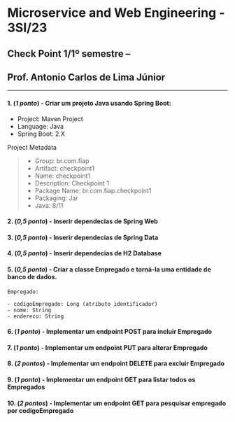 # Microservice and Web Engineering - 3SI/23
## Check Point 1/1º semestre – 
## Prof. Antonio Carlos de Lima Júnior

----

#### 1. (_1 ponto_) - Criar um projeto Java usando Spring Boot:

- Project: 		Maven Project
- Language: 	Java
- Spring Boot: 	2.X

Project Metadata

> - Group: 	br.com.fiap
> - Artifact: 	checkpoint1
> - Name: 	checkpoint1
> - Description: Checkpoint 1
> - Package Name: br.com.fiap.checkpoint1
> - Packaging: 	Jar
> - Java: 		8/11

#### 2. (_0,5 ponto_) - Inserir dependecias de Spring Web
#### 3. (_0,5  ponto_) - Inserir dependecias de Spring Data
#### 4. (_0,5  ponto_) - Inserir dependecias de H2 Database
#### 5. (_0,5  ponto_) - Criar a classe Empregado e torná-la uma entidade de banco de dados.

```
Empregado:

- codigoEmpregado: Long (atributo identificador)
- nome: String
- endereco: String
```

#### 6. (_1 ponto_) - Implementar um endpoint POST para incluir Empregado

#### 7. (_1 ponto_) - Implementar um endpoint PUT para alterar Empregado

#### 8. (_2 pontos_) - Implementar um endpoint DELETE para excluir Empregado

#### 9. (_1 ponto_) - Implementar um endpoint GET para listar todos os  Empregados

#### 10. (_2 pontos_) - Implementar um endpoint GET para pesquisar empregado por codigoEmpregado